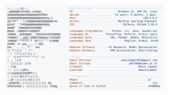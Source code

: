 <picture>
  <source srcset="https://raw.githubusercontent.com/mmazinjameel/mmazinjameel/main/dark_mode.svg?v=1754496916" media="(prefers-color-scheme: dark)">
  <img src="https://raw.githubusercontent.com/mmazinjameel/mmazinjameel/main/light_mode.svg?v=1754496916">
</picture>
